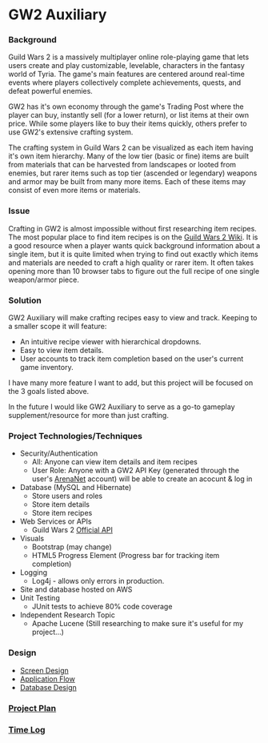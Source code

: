 # GW2 Auxiliary

### Background

Guild Wars 2 is a massively multiplayer online role-playing game that lets users create and play customizable, levelable, characters in the fantasy world of Tyria. The game's main features are centered around real-time events where players collectively complete achievements, quests, and defeat powerful enemies. 

GW2 has it's own economy through the game's Trading Post where the player can buy, instantly sell (for a lower return), or list items at their own price. While some players like to buy their items quickly, others prefer to use GW2's extensive crafting system.

The crafting system in Guild Wars 2 can be visualized as each item having it's own item hierarchy. Many of the low tier (basic or fine) items are built from materials that can be harvested from landscapes or looted from enemies, but rarer items such as top tier (ascended or legendary) weapons and armor may be built from many more items. Each of these items may consist of even more items or materials.

### Issue

Crafting in GW2 is almost impossible without first researching item recipes. The most popular place to find item recipes is on the [Guild Wars 2 Wiki](https://wiki.guildwars2.com/wiki/Main_Page). It is a good resource when a player wants quick background information about a single item, but it is quite limited when trying to find out exactly which items and materials are needed to craft a high quality or rarer item. It often takes opening more than 10 browser tabs to figure out the full recipe of one single weapon/armor piece.

### Solution

GW2 Auxiliary will make crafting recipes easy to view and track. Keeping to a smaller scope it will feature:
* An intuitive recipe viewer with hierarchical dropdowns.
* Easy to view item details.
* User accounts to track item completion based on the user's current game inventory.

I have many more feature I want to add, but this project will be focused on the 3 goals listed above.

In the future I would like GW2 Auxiliary to serve as a go-to gameplay supplement/resource for more than just crafting.

### Project Technologies/Techniques 

* Security/Authentication
  * All: Anyone can view item details and item recipes
  * User Role: Anyone with a GW2 API Key (generated through the user's [ArenaNet](https://www.arena.net/) account) will be able to create an acocunt & log in
* Database (MySQL and Hibernate)
  * Store users and roles
  * Store item details
  * Store item recipes
* Web Services or APIs
  * Guild Wars 2 [Official API](https://wiki.guildwars2.com/wiki/API:Main)
* Visuals
  * Bootstrap (may change)
  * HTML5 Progress Element (Progress bar for tracking item completion)
* Logging
  * Log4j - allows only errors in production.
* Site and database hosted on AWS
* Unit Testing
  * JUnit tests to achieve 80% code coverage
* Independent Research Topic
  * Apache Lucene (Still researching to make sure it's useful for my project...)

### Design

* [Screen Design](DesignDocuments/Screens.md)
* [Application Flow](DesignDocuments/applicationFlow.md)
* [Database Design](DesignDocuments/databaseDiagram.png)

### [Project Plan](ProjectPlan.md)

### [Time Log](TimeLog.md)
